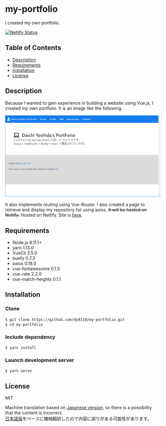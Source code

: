 # my-portfolio
I created my own portfolio. 

[![Netlify Status](https://api.netlify.com/api/v1/badges/c07fd2bd-a6f8-468c-ae26-c1cb26a41746/deploy-status)](https://app.netlify.com/sites/dydev-portfolio-b176b1/deploys)

## Table of Contents

  - [Description](#description)
  - [Requirements](#requirements)
  - [Installation](#installation)
  - [License](#license)

## Description

Because I wanted to gain experience in building a website using Vue.js, I created my own portfolio. It is an image like the following.

![alt](./img/2019-03-19_155904.jpg)

It also implements routing using Vue-Router.
I also created a page to retrieve and display my repository list using axios.
~~It will be hosted on Netlify.~~
Hosted on Netlify. Site is [here](https://dydev-portfolio-b176b1.netlify.com/#/).

## Requirements

* Node.js 8.11.1+
* yarn 1.13.0
* VueCli 3.5.0
* buefy 0.7.3
* axios 0.18.0
* vue-fontawesome 0.1.5
* vue-rate 2.2.0
* vue-match-heights 0.1.1

## Installation

### Clone

```
$ git clone https://github.com/dy0110/my-portfolio.git
$ cd my-portfolio
```

### Include dependency

```
$ yarn install
```

### Launch development server

```
$ yarn serve
```
## License

MIT

Machine translation based on [Japanese version](READEME.ja.md), so there is a possibility that the content is incorrect.  
[日本語版](READEME.ja.md)をベースに機械翻訳したので内容に誤りがある可能性があります。